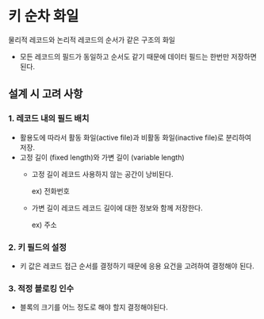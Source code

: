 # **키 순차 화일**
물리적 레코드와 논리적 레코드의 순서가 같은 구조의 화일
* 모든 레코드의 필드가 동일하고 순서도 같기 때문에 데이터 필드는 한번만 저장하면 된다.

## **설계 시 고려 사항**

### **1. 레코드 내의 필드 배치**
* 활용도에 따라서 활동 화일(active file)과 비활동 화일(inactive file)로 분리하여 저장.
* 고정 길이 (fixed length)와 가변 길이 (variable length)
    * 고정 길이 레코드
        사용하지 않는 공간이 낭비된다.
        
        ex) 전화번호
    * 가변 길이 레코드
        레코드 길이에 대한 정보와 함께 저장한다.
        
        ex) 주소

### **2. 키 필드의 설정**
* 키 값은 레코드 접근 순서를 결정하기 때문에 응용 요건을 고려하여 결정해야 된다.

### **3. 적정 블로킹 인수**
* 블록의 크기를 어느 정도로 해야 할지 결정해야된다.

